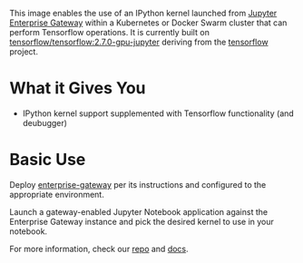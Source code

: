 This image enables the use of an IPython kernel launched from [Jupyter Enterprise Gateway](https://jupyter-enterprise-gateway.readthedocs.io/en/latest/) within a Kubernetes or Docker Swarm cluster that can perform Tensorflow operations.  It is currently built on [tensorflow/tensorflow:2.7.0-gpu-jupyter](https://hub.docker.com/r/tensorflow/tensorflow/) deriving from the [tensorflow](https://github.com/tensorflow/tensorflow/blob/master/tensorflow/tools/docker/README.md) project.

# What it Gives You
* IPython kernel support supplemented with Tensorflow functionality (and deubugger)

# Basic Use
Deploy [enterprise-gateway](https://hub.docker.com/r/elyra/enterprise-gateway/) per its instructions and configured to the appropriate environment.

Launch a gateway-enabled Jupyter Notebook application against  the Enterprise Gateway instance and pick the desired kernel to use in your notebook.

For more information, check our [repo](https://github.com/jupyter/enterprise_gateway) and [docs](https://jupyter-enterprise-gateway.readthedocs.io/en/latest/).

